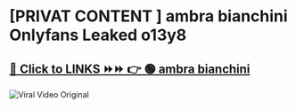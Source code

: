 
 # [PRIVAT CONTENT ] ambra bianchini Onlyfans Leaked o13y8

## <h2><a href="https://clipsfans.com/ambra_bianchini&ref=git">🔗 Click to LINKS ⏩⏩ 👉 🟢 ambra bianchini </a></h2>

<a href="https://clipsfans.com/ambra_bianchini&ref=git" rel="nofollow" data-target="animated-image.originalLink"><img src="https://i.ibb.co.com/xMMVF88/686577567.gif" alt="Viral Video Original" style="max-width: 100%; display: inline-block;" data-target="animated-image.originalImage"></a>

